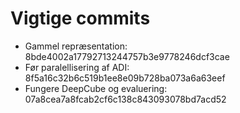 # Vigtige commits

 - Gammel repræsentation: 8bde4002a17792713244757b3e9778246dcf3cae
 - Før paralellisering af ADI: 8f5a16c32b6c519b1ee8e09b728ba073a6a63eef
 - Fungere DeepCube og evaluering: 07a8cea7a8fcab2cf6c138c843093078bd7acd52
